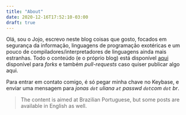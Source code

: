 ```yaml
---
title: "About"
date: 2020-12-16T17:52:10-03:00
draft: true
---
```


Olá, sou o Jojo, escrevo neste blog coisas que gosto, focados em segurança da informação, linguagens de programação exotéricas e um pouco de compiladores/interpretadores de linguagens ainda mais estranhas. Todo o conteúdo (e o próprio blog) está disponível [aqui](https://github.com/BizarreNULL/exception) disponível para *forks* e também *pull-requests* caso quiser publicar algo aqui.

Para entrar em contato comigo, é só pegar minha chave no Keybase, e enviar uma mensagem para *jonas `dot` uliana `at` passwd `dot`com `dot` br*.

> The content is aimed at Brazilian Portuguese, but some posts are available in English as well.